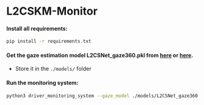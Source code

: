 # L2CSKM-Monitor

#### Install all requirements:
```bash
pip install -r requirements.txt 
```

#### Get the gaze estimation model L2CSNet_gaze360.pkl from [here](https://drive.google.com/drive/folders/17p6ORr-JQJcw-eYtG2WGNiuS_qVKwdWd?usp=sharing) or [here](https://github.com/Ahmednull/L2CS-Net).
* Store it in the `./models/` folder


#### Run the monitoring system:
```bash
python3 driver_monitoring_system --gaze_model ./models/L2CSNet_gaze360.pkl --gpu 0 --video_source {{SOURCE}} --video_output {{OUTPUT}} --distraction_model ./models/gnb.pkl
```


